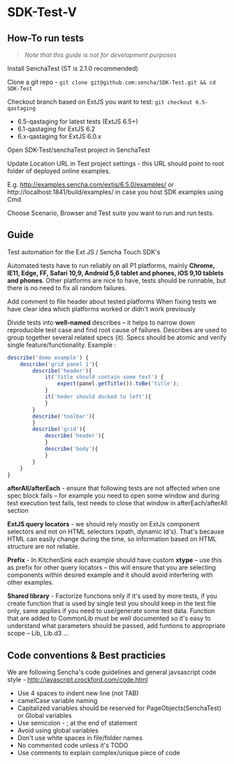 # SDK-Test-V


## How-To run tests

> *Note that this guide is not for development purposes*

Install SenchaTest (ST is 2.1.0 recommended)

Clone a git repo -  `git clone git@github.com:sencha/SDK-Test.git && cd SDK-Test`

Checkout branch based on ExtJS you want to test:
`git checkout 6.5-qastaging`

   * 6.5-qastaging for latest tests (ExtJS 6.5+)
   * 6.1-qastaging for ExtJS 6.2
   * 6.x-qastaging for ExtJS 6.0.x



Open SDK-Test/senchaTest project in SenchaTest

Update Location URL in Test project settings - this URL should point to root folder of deployed online examples.

E.g.  http://examples.sencha.com/extjs/6.5.0/examples/
or    http://localhost:1841/build/examples/   in case you host SDK examples using Cmd

Choose Scenario, Browser and Test suite you want to run and run tests.


## Guide


Test automation for the Ext JS / Sencha Touch SDK's

Automated tests have to run reliably on all P1 platforms, mainly **Chrome, IE11, Edge, FF, Safari 10,9,  Android 5,6 tablet and phones, iOS 9,10 tablets and phones**. Other platforms are nice to have, tests should be runnable, but there is no need to fix all random failures. 
 
Add comment to file header about tested platforms 
When fixing tests we have clear idea which platforms worked or didn't work previously 
 
Divide tests into **well-named** describes – it helps to narrow down reproducible test case and find root cause of failures. Describes are used to group together several related specs (it). Specs should be atomic and verify single feature/functionality.
Example : 
```javascript
describe('demo example') { 
    describe('grid panel 1'){ 
        describe('header'){ 
            it('title should contain some text') {
                expect(panel.getTitle()).toBe('title');
            }
            it('heder should docked to left'){
            } 
        } 
        describe('toolbar'){            
        } 
        describe('grid'){ 
            describe('header'){ 
            } 
            describe('body'){ 
            } 
        } 
    } 
} 
```
**afterAll/afterEach** - ensure that following tests are not affected when one spec block fails – for example you need to open some window and during test execution test fails, test needs to close that window in afterEach/afterAll section 
 
**ExtJS query locators** - we should rely mostly on ExtJs component selectors and not on HTML selectors (xpath, dynamic Id's). That's because HTML can easily change during the time, so information based on HTML structure are not reliable. 
 
**Prefix** - In KitchenSink each example should have custom **xtype** – use this as prefix for other query locators – this will ensure that you are selecting components within desired example and it should avoid interfering with other examples.  
 
**Shared library** - Factorize functions only if it's used by more tests, if you create function that is used by single test you should keep in the test file only, same applies if you need to use/generate some test data. 
Function that are added to CommonLib must be well documented so it's easy to understand what parameters should be passed, add funtions to appropriate scope – Lib, Lib.d3 ... 
 
 
## Code conventions & Best practicies 
We are following Sencha's code guidelines and general javsascript code style - http://javascript.crockford.com/code.html 
* Use 4 spaces to indent new line (not TAB) 
* camelCase variable naming 
* Capitalized variables should be reserved for PageObjects(SenchaTest) or Global variables 
* Use semicolon - ; at the end of statement 
* Avoid using global variables 
* Don't use white spaces in file/folder names 
* No commented code unless it's TODO 
* Use comments to explain complex/unique piece of code
